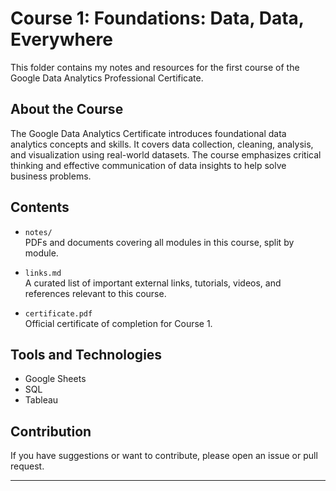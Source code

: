 # Course 1: Foundations: Data, Data, Everywhere

This folder contains my notes and resources for the first course of the Google Data Analytics Professional Certificate.

## About the Course

The Google Data Analytics Certificate introduces foundational data analytics concepts and skills. It covers data collection, cleaning, analysis, and visualization using real-world datasets. The course emphasizes critical thinking and effective communication of data insights to help solve business problems.

## Contents

- `notes/`  
  PDFs and documents covering all modules in this course, split by module.

- `links.md`  
  A curated list of important external links, tutorials, videos, and references relevant to this course.

- `certificate.pdf`  
  Official certificate of completion for Course 1.

## Tools and Technologies

- Google Sheets  
- SQL  
- Tableau

## Contribution

If you have suggestions or want to contribute, please open an issue or pull request.

---
